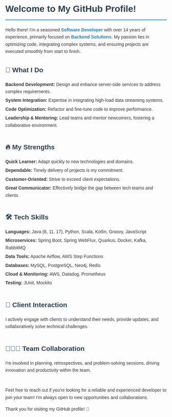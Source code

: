 
<head>
    <style>
        body {
            font-family: Arial, sans-serif;
            line-height: 1.6;
            color: #333;
        }
        h1, h2, h3 {
            color: #2c3e50;
        }
        h1 {
            border-bottom: 2px solid #2980b9;
            padding-bottom: 10px;
        }
        ul {
            list-style-type: none;
            padding: 0;
        }
        li {
            margin: 5px 0;
        }
        .section {
            margin-bottom: 40px;
        }
        .highlight {
            color: #2980b9;
            font-weight: bold;
        }
    </style>
</head>
<body>

<h1>Welcome to My GitHub Profile!</h1>

<p>Hello there! I'm a seasoned <span class="highlight">Software Developer</span> with over 14 years of experience, primarily focused on <span class="highlight">Backend Solutions</span>. My passion lies in optimizing code, integrating complex systems, and ensuring projects are executed smoothly from start to finish.</p>

<div class="section">
    <h2>🌟 What I Do</h2>
    <ul>
        <li><strong>Backend Development:</strong> Design and enhance server-side services to address complex requirements.</li>
        <li><strong>System Integration:</strong> Expertise in integrating high-load data streaming systems.</li>
        <li><strong>Code Optimization:</strong> Refactor and fine-tune code to improve performance.</li>
        <li><strong>Leadership & Mentoring:</strong> Lead teams and mentor newcomers, fostering a collaborative environment.</li>
    </ul>
</div>

<div class="section">
    <h2>🔥 My Strengths</h2>
    <ul>
        <li><strong>Quick Learner:</strong> Adapt quickly to new technologies and domains.</li>
        <li><strong>Dependable:</strong> Timely delivery of projects is my commitment.</li>
        <li><strong>Customer-Oriented:</strong> Strive to exceed client expectations.</li>
        <li><strong>Great Communicator:</strong> Effectively bridge the gap between tech teams and clients.</li>
    </ul>
</div>

<div class="section">
    <h2>🛠️ Tech Skills</h2>
    <ul>
        <li><strong>Languages:</strong> Java (8, 11, 17), Python, Scala, Kotlin, Groovy, JavaScript</li>
        <li><strong>Microservices:</strong> Spring Boot, Spring WebFlux, Quarkus, Docker, Kafka, RabbitMQ</li>
        <li><strong>Data Tools:</strong> Apache Airflow, AWS Step Functions</li>
        <li><strong>Databases:</strong> MySQL, PostgreSQL, Neo4j, Redis</li>
        <li><strong>Cloud & Monitoring:</strong> AWS, Datadog, Prometheus</li>
        <li><strong>Testing:</strong> JUnit, Mockito</li>
    </ul>
</div>

<div class="section">
    <h2>🤝 Client Interaction</h2>
    <p>I actively engage with clients to understand their needs, provide updates, and collaboratively solve technical challenges.</p>
</div>

<div class="section">
    <h2>🧑‍🤝‍🧑 Team Collaboration</h2>
    <p>I'm involved in planning, retrospectives, and problem-solving sessions, driving innovation and productivity within the team.</p>
</div>

<p>Feel free to reach out if you're looking for a reliable and experienced developer to join your team! I'm always open to new opportunities and collaborations.</p>

<p>Thank you for visiting my GitHub profile! 🚀</p>

</body>
